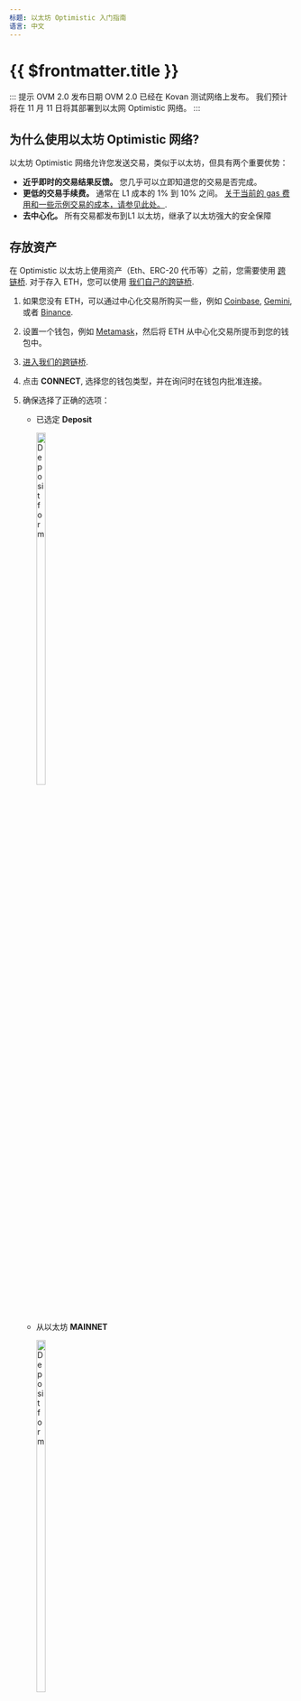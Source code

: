 ```yaml
---
标题: 以太坊 Optimistic 入门指南
语言: 中文
---
```


# {{ $frontmatter.title }}

::: 提示 OVM 2.0 发布日期
OVM 2.0 已经在 Kovan 测试网络上发布。
我们预计将在 11 月 11 日将其部署到以太网 Optimistic 网络。
:::

## 为什么使用以太坊 Optimistic 网络?

以太坊 Optimistic 网络允许您发送交易，类似于以太坊，但具有两个重要优势：

* **近乎即时的交易结果反馈。** 您几乎可以立即知道您的交易是否完成。
* **更低的交易手续费。** 通常在 L1 成本的 1% 到 10% 之间。
  [关于当前的 gas 费用和一些示例交易的成本，请参见此处。](https://public-grafana.optimism.io/d/9hkhMxn7z/public-dashboard?orgId=1&refresh=5m).
* **去中心化。** 所有交易都发布到L1 以太坊，继承了以太坊强大的安全保障

## 存放资产

在 Optimistic 以太坊上使用资产（Eth、ERC-20 代币等）之前，您需要使用 [跨链桥](https://www.optimism.io/apps/dapps). 对于存入 ETH，您可以使用 [我们自己的跨链桥](https://gateway.optimism.io/).

1. 如果您没有 ETH，可以通过中心化交易所购买一些，例如 
   [Coinbase](https://www.coinbase.com/signup), [Gemini](https://exchange.gemini.com/register), 
   或者 [Binance](https://accounts.binance.com/en/register).
2. 设置一个钱包，例如 [Metamask](https://metamask.io/)，然后将 ETH 从中心化交易所提币到您的钱包中。   
3. [进入我们的跨链桥](https://gateway.optimism.io/).  
4. 点击 **CONNECT**, 选择您的钱包类型，并在询问时在钱包内批准连接。
5. 确保选择了正确的选项：

   * 已选定 **Deposit** 

     <div style="display:inline-block">
     <img src="../../assets/docs/users/getting-started/deposit-form-a.png" alt="Deposit form" width="40%" style="float:left">
     </div>

   * 从以太坊 **MAINNET**

     <div style="display:inline-block">
     <img src="../../assets/docs/users/getting-started/deposit-form-b.png" alt="Deposit form" width="40%" style="float:left">
     </div>

   * 选定代币为 **ETH**.

     <div style="display:inline-block">
     <img src="../../assets/docs/users/getting-started/deposit-form-c.png" alt="Deposit form" width="40%" style="float:left">
     </div>

   * 数额是可行的。可以单击MAX查看您可以存入的最大数额（去除转账手续费以后），如果相关，请输入低于MAX显示的数额。

     <div style="display:inline-block">
     <img src="../../assets/docs/users/getting-started/deposit-form-d.png" alt="Deposit form" width="40%" style="float:left">
     </div>

6. 点击 **DEPOSIT**.
7. 再次点击 **DEPOSIT** 进行确认。
8. 在钱包中确认交易，等待交易确认即可将ETH存入以太坊 Optimistic 网络。
9. [浏览此处](https://chainid.link/?network=optimism)点击**connect** 将 Optimistic Ethereum 网络添加到您的钱包。
   您需要在钱包中批准此添加动作。MetaMask 中的网络通知如下图，其他钱包也应该类似

      <div style="display:inline-block">
      <img src="../../assets/docs/users/getting-started/add-net-metamask.png" alt="MetaMask add network notification" width="40%" style="float:left">
      </div>   

## 应用程序

以太坊 Optimistic 网络现已支持 [大量且仍不断增长的应用程序列表](https://www.optimism.io/apps/all). 要想将您的钱包网络更改为 Optimistic Ethereum，
请单击网页中的 **Withdraw** 并在钱包中确认网络切换即可。

### Uniswap <img src="../../assets/docs/users/getting-started/uniswap-logo.png" align="right" width="50px">

Uniswap 允许您在资产之间进行交换。它是目前最常用的开源以太坊应用程序，因此这里添加了步骤说明，让您了解该应用程序的使用方式与它们在以太坊L1上的使用方式相同。

1. 打开 [Uniswap 应用程序](https://app.uniswap.org/#/swap).
2. 点击 **连接钱包** 并在钱包内进行确认. 
   如有必要，将钱包中的网络切换到 **Optimism**.
3. 选择:

   A. 您支付的代币

      <div style="display:inline-block">
      <img src="../../assets/docs/users/getting-started/swap-form-a.png" alt="Swap form" width="40%" style="float:left"> 
      </div>

   B. 您想要交易获得的代币

      <div style="display:inline-block">
      <img src="../../assets/docs/users/getting-started/swap-form-b.png" alt="Swap form" width="40%" style="float:left">
      </div>

   C. 输入任意代币的数额

      <div style="display:inline-block">
      <img src="../../assets/docs/users/getting-started/swap-form-c.png" alt="Swap form" width="40%" style="float:left">
      </div>

4. 点击 **Swap**.
5. 点击 **Confirm Swap**.
6. 在钱包中确认交易。
7. 交易执行后，浏览 [Optimistic 
   Ethereum 的 Etherscan区块浏览器](https://optimistic.etherscan.io/) 然后输入您的钱包地址. 
   确认您现在拥有正确数量的新代币。   

   <img src="../../assets/docs/users/getting-started/etherscan.png" alt="Etherscan with result" width="50%">   


## 提取资产

Optimism 网关需要 7 天时间将资金从Optimism网络提取到以太坊主网，因为它需要支持验证挑战。因此，如果其他跨链桥
 (例如[Hop](https://app.hop.exchange/send?sourceNetwork=optimism&destNetwork=mainnet&token=USDC) 或者
[cBridge](https://cbridge.celer.network/#/))支持您需要提现的资产类型，使用它们会更快，而且通常更便宜。在本教程中，我们使用 Hop 为例。

1. 浏览打开 [Hop.Exchange](https://app.hop.exchange/send?sourceNetwork=optimism&destNetwork=mainnet&token=USDC).
2. 选择:

   A. 资产类型

      <div style="display:inline-block">
      <img src="../../assets/docs/users/getting-started/withdraw-form-a.png" alt="Deposit form" width="40%" style="float:left">
      </div>

   B. 源网络（如果你需要将资产提出，这是 **Optimism**)

      <div style="display:inline-block">
      <img src="../../assets/docs/users/getting-started/withdraw-form-b.png" alt="Deposit form" width="40%" style="float:left">
      </div>   

   C. 提现金额（或**MAX**）

      <div style="display:inline-block">
      <img src="../../assets/docs/users/getting-started/withdraw-form-c.png" alt="Deposit form" width="40%" style="float:left">
      </div>

   D. 目标网络

      <div style="display:inline-block">
      <img src="../../assets/docs/users/getting-started/withdraw-form-d.png" alt="Deposit form" width="40%" style="float:left">
      </div>

3. 向下滚动，接受交易费用并点击**批准**.
4. 清除 **全部批准** 将 Hop 的支出限额限制为您可以提取的金额，然后再次单击 **批准** 进行确认.
5. 在钱包中确认交易。
6. 点击 **Send**，允许钱包中的网络切换，再次点击 **Send** , 在钱包中确认交易。
7. 几分钟后，您将在 L1 中取回资产（已扣除转移的费用）.  